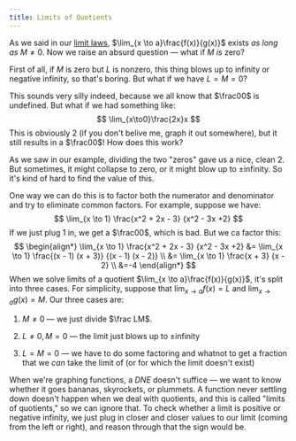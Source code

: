 ```yaml
---
title: Limits of Quotients
---
```


As we said in our [limit laws](./introduction-to-limits#some-properties-of-limits), $\lim_{x \to a}\frac{f(x)}{g(x)}$ exists *as long as* $M\ne0$. Now we raise an absurd question — what if $M$ *is* zero?

First of all, if $M$ is zero but $L$ is nonzero, this thing blows up to infinity or negative infinity, so that's boring. But what if we have $L=M=0$?

This sounds very silly indeed, because we all know that $\frac00$ is undefined. But what if we had something like:
$$
\lim_{x\to0}\frac{2x}x
$$
This is obviously 2 (if you don't belive me, graph it out somewhere), but it still results in a $\frac00$! How does this work?

As we saw in our example, dividing the two "zeros" gave us a nice, clean 2. But sometimes, it might collapse to zero, or it might blow up to &pm;infinity. So it's kind of hard to find the value of this.

One way we can do this is to factor both the numerator and denominator and try to eliminate common factors. For example, suppose we have:
$$
\lim_{x \to 1} \frac{x^2 + 2x - 3} {x^2 - 3x +2}
$$
If we just plug 1 in, we get a $\frac00$, which is bad. But we ca factor this:
$$
\begin{align*}
\lim_{x \to 1} \frac{x^2 + 2x - 3} {x^2 - 3x +2}
&= \lim_{x \to 1} \frac{(x - 1) (x + 3)} {(x - 1) (x - 2)} \\
&= \lim_{x \to 1} \frac{x + 3} {x - 2} \\
&=-4
\end{align*}
$$
When we solve limits of a quotient $\lim_{x \to a}\frac{f(x)}{g(x)}$, it's split into three cases. For simplicity, suppose that $\lim_{x \to a}f(x)=L$ and $\lim_{x \to a}g(x) = M$. Our three cases are:

1. $M\ne0$​ — we just divide $\frac LM$.

2. $L\ne0,M=0$ — the limit just blows up to &pm;infinity

3. $L=M=0$ — we have to do some factoring and whatnot to get a fraction that we *can* take the limit of (or for which the limit doesn't exist)

When we're graphing functions, a $DNE$​​ doesn't suffice — we want to know whether it goes bananas, skyrockets, or plummets. A function never settling down doesn't happen when we deal with quotients, and this is called "limits of quotients," so we can ignore that. To check whether a limit is positive or negative infinity, we just plug in closer and closer values to our limit (coming from the left or right), and reason through that the sign would be.


